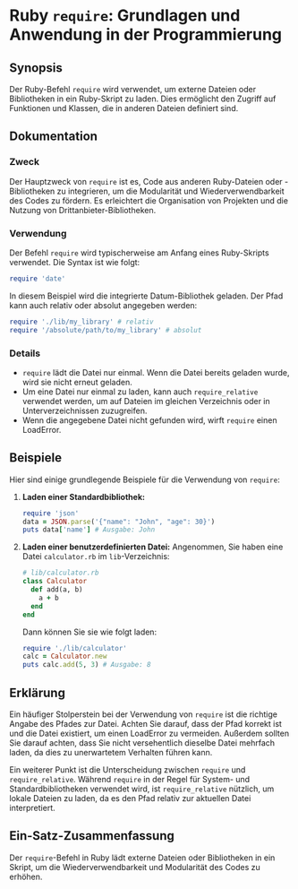 <!--
Meta Description: # Ruby `require`: Grundlagen und Anwendung in der Programmierung ## Synopsis Der Ruby-Befehl `require` wird verwendet, um externe Dateien oder Bibliot...
Meta Keywords: require, die, ruby, datei, der
-->

# Ruby `require`: Grundlagen und Anwendung in der Programmierung

## Synopsis
Der Ruby-Befehl `require` wird verwendet, um externe Dateien oder Bibliotheken in ein Ruby-Skript zu laden. Dies ermöglicht den Zugriff auf Funktionen und Klassen, die in anderen Dateien definiert sind.

## Dokumentation
### Zweck
Der Hauptzweck von `require` ist es, Code aus anderen Ruby-Dateien oder -Bibliotheken zu integrieren, um die Modularität und Wiederverwendbarkeit des Codes zu fördern. Es erleichtert die Organisation von Projekten und die Nutzung von Drittanbieter-Bibliotheken.

### Verwendung
Der Befehl `require` wird typischerweise am Anfang eines Ruby-Skripts verwendet. Die Syntax ist wie folgt:

```ruby
require 'date'
```

In diesem Beispiel wird die integrierte Datum-Bibliothek geladen. Der Pfad kann auch relativ oder absolut angegeben werden:

```ruby
require './lib/my_library' # relativ
require '/absolute/path/to/my_library' # absolut
```

### Details
- `require` lädt die Datei nur einmal. Wenn die Datei bereits geladen wurde, wird sie nicht erneut geladen.
- Um eine Datei nur einmal zu laden, kann auch `require_relative` verwendet werden, um auf Dateien im gleichen Verzeichnis oder in Unterverzeichnissen zuzugreifen.
- Wenn die angegebene Datei nicht gefunden wird, wirft `require` einen LoadError.

## Beispiele
Hier sind einige grundlegende Beispiele für die Verwendung von `require`:

1. **Laden einer Standardbibliothek:**
   ```ruby
   require 'json'
   data = JSON.parse('{"name": "John", "age": 30}')
   puts data['name'] # Ausgabe: John
   ```

2. **Laden einer benutzerdefinierten Datei:**
   Angenommen, Sie haben eine Datei `calculator.rb` im `lib`-Verzeichnis:
   ```ruby
   # lib/calculator.rb
   class Calculator
     def add(a, b)
       a + b
     end
   end
   ```

   Dann können Sie sie wie folgt laden:
   ```ruby
   require './lib/calculator'
   calc = Calculator.new
   puts calc.add(5, 3) # Ausgabe: 8
   ```

## Erklärung
Ein häufiger Stolperstein bei der Verwendung von `require` ist die richtige Angabe des Pfades zur Datei. Achten Sie darauf, dass der Pfad korrekt ist und die Datei existiert, um einen LoadError zu vermeiden. Außerdem sollten Sie darauf achten, dass Sie nicht versehentlich dieselbe Datei mehrfach laden, da dies zu unerwartetem Verhalten führen kann.

Ein weiterer Punkt ist die Unterscheidung zwischen `require` und `require_relative`. Während `require` in der Regel für System- und Standardbibliotheken verwendet wird, ist `require_relative` nützlich, um lokale Dateien zu laden, da es den Pfad relativ zur aktuellen Datei interpretiert.

## Ein-Satz-Zusammenfassung
Der `require`-Befehl in Ruby lädt externe Dateien oder Bibliotheken in ein Skript, um die Wiederverwendbarkeit und Modularität des Codes zu erhöhen.